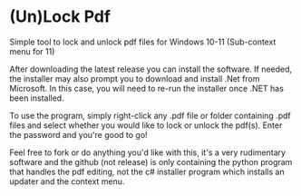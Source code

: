 # (Un)Lock Pdf
Simple tool to lock and unlock pdf files for Windows 10-11 (Sub-context menu for 11)
 
After downloading the latest release you can install the software.
If needed, the installer may also prompt you to download and install .Net from Microsoft. In this case, you will need to re-run the installer once .NET has been installed.

To use the program, simply right-click any .pdf file or folder containing .pdf files and select whether you would like to lock or unlock the pdf(s). Enter the password and you're good to go!
 
Feel free to fork or do anything you'd like with this, it's a very rudimentary software and the github (not release) is only containing the python program that handles the pdf editing, not the c# installer program which installs an updater and the context menu.
